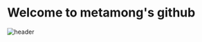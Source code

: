 <div>
  <h1> Welcome to metamong's github</h1>
</div>

![header](https://capsule-render.vercel.app/api?type=shark&color=pink&height=400&section=header&text=Hello!%20render&fontSize=90)
